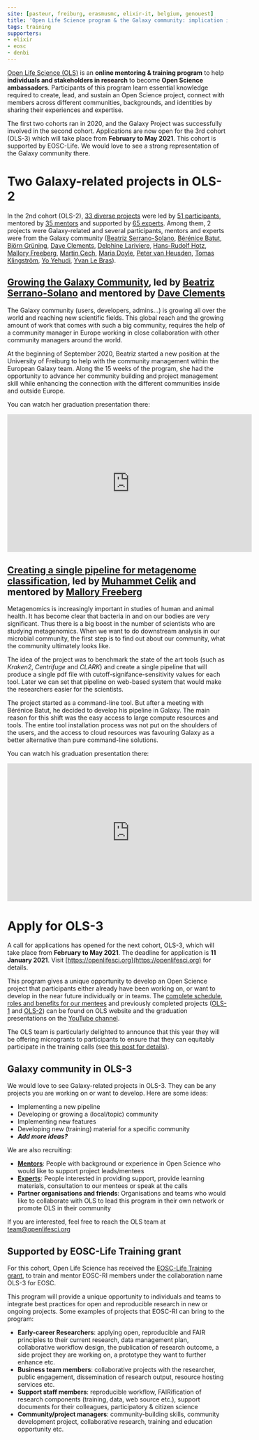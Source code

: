 ```yaml
---
site: [pasteur, freiburg, erasmusmc, elixir-it, belgium, genouest]
title: 'Open Life Science program & the Galaxy community: implication in OLS-2 and invitation to apply to the next cohort'
tags: training
supporters:
- elixir
- eosc
- denbi
---
```


[Open Life Science (OLS)](https://openlifesci.org/) is an **online mentoring & training program** to help **individuals and stakeholders in research** to become **Open Science ambassadors**. Participants of this program learn essential knowledge required to create, lead, and sustain an Open Science project, connect with members across different communities, backgrounds, and identities by sharing their experiences and expertise.

The first two cohorts ran in 2020, and the Galaxy Project was successfully involved in the second cohort. Applications are now open for the 3rd cohort (OLS-3) which will take place from **February to May 2021**. This cohort is supported by EOSC-Life. We would love to see a strong representation of the Galaxy community there.

# Two Galaxy-related projects in OLS-2

In the 2nd cohort (OLS-2), [33 diverse projects](https://openlifesci.org/ols-2/projects-participants/#projects) were led by [51 participants](https://openlifesci.org/ols-2/projects-participants/#participants), mentored by [35 mentors](https://openlifesci.org/ols-2#mentors) and supported by [65 experts](https://openlifesci.org/ols-2#experts). Among them, 2 projects were Galaxy-related and several participants, mentors and experts were from the Galaxy community ([Beatriz Serrano-Solano](https://openlifesci.org/ols-2/projects-participants#beatrizserrano), [Bérénice Batut](https://openlifesci.org/ols-2#bebatut), [Björn Grüning](https://openlifesci.org/ols-2#bgruening ), [Dave Clements](https://openlifesci.org/ols-2#tnabtaf), [Delphine Lariviere](https://openlifesci.org/ols-2#Delphine-L), [Hans-Rudolf Hotz](https://openlifesci.org/ols-2#hrhotz), [Mallory Freeberg](https://openlifesci.org/ols-2#malloryfreeberg), [Martin Cech](https://openlifesci.org/ols-2#martenson), [Maria Doyle](https://openlifesci.org/ols-2#mblue9), [Peter van Heusden](https://openlifesci.org/ols-2/projects-participants#pvanheus), [Tomas Klingström](https://openlifesci.org/ols-2#TKlingstrom), [Yo Yehudi](https://openlifesci.org/ols-2#yochannah), [Yvan Le Bras](https://openlifesci.org/ols-2#yvanlebras)).

## [Growing the Galaxy Community](https://openlifesci.org/ols-2/projects-participants/#growing-the-galaxy-community), led by [Beatriz Serrano-Solano](https://openlifesci.org/ols-2/projects-participants#beatrizserrano) and mentored by [Dave Clements](https://openlifesci.org/ols-2#tnabtaf)

The Galaxy community (users, developers, admins...) is growing all over the world and reaching new scientific fields. This global reach and the growing amount of work that comes with such a big community, requires the help of a community manager in Europe working in close collaboration with other community managers around the world.

At the beginning of September 2020, Beatriz started a new position at the University of Freiburg to help with the community management within the European Galaxy team. Along the 15 weeks of the program, she had the opportunity to advance her community building and project management skill while enhancing the connection with the different communities inside and outside Europe.

You can watch her graduation presentation there:

<iframe width="560" height="315" src="https://www.youtube.com/embed/wv8_0iOMpGs?start=1639" frameborder="0" allow="accelerometer; autoplay; clipboard-write; encrypted-media; gyroscope; picture-in-picture" allowfullscreen></iframe>

## [Creating a single pipeline for metagenome classification](https://openlifesci.org/ols-2/projects-participants/#creating-a-single-pipeline-for-metagenome-classification), led by [Muhammet Celik](https://openlifesci.org/ols-2/projects-participants#MuhammetCelik) and mentored by [Mallory Freeberg](https://openlifesci.org/ols-2#malloryfreeberg)

Metagenomics is increasingly important in studies of human and animal health. It has become clear that bacteria in and on our bodies are very significant. Thus there is a big boost in the number of scientists who are studying metagenomics. When we want to do downstream analysis in our microbial community, the first step is to find out about our community, what the community ultimately looks like.

The idea of the project was to benchmark the state of the art tools (such as *Kraken2*, *Centrifuge* and *CLARK*) and create a single pipeline that will produce a single pdf file with cutoff-signifance-sensitivity values for each tool. Later we can set that pipeline on web-based system that would make the researchers easier for the scientists.

The project started as a command-line tool. But after a meeting with Bérénice Batut, he decided to develop his pipeline in Galaxy. The main reason for this shift was the easy access to large compute resources and tools. The entire tool installation process was not put on the shoulders of the users, and the access to cloud resources was favouring Galaxy as a better alternative than pure command-line solutions.

You can watch his graduation presentation there:

<iframe width="560" height="315" src="https://www.youtube.com/embed/IGyoiFnCvis?start=333" frameborder="0" allow="accelerometer; autoplay; clipboard-write; encrypted-media; gyroscope; picture-in-picture" allowfullscreen></iframe>

# Apply for OLS-3

A call for applications has opened for the next cohort, OLS-3, which will take place from **February to May 2021**. The deadline for application is **11 January 2021**. Visit [https://openlifesci.org](https://openlifesci.org) for details.

This program gives a unique opportunity to develop an Open Science project that participants either already have been working on, or want to develop in the near future individually or in teams. The [complete schedule](https://openlifesci.org/ols-3/schedule), [roles and benefits for our mentees](https://openlifesci.org/about#mentees) and previously completed projects ([OLS-1](https://openlifesci.org/ols-1/projects-participants/) and [OLS-2](https://openlifesci.org/ols-2/projects-participants/#projects)) can be found on OLS website and the graduation presentations on the [YouTube channel](https://www.youtube.com/c/OpenLifeSci/videos).

The OLS team is particularly delighted to announce that this year they will be offering microgrants to participants to ensure that they can equitably participate in the training calls (see [this post for details](https://openlifesci.org/posts/2020/11/23/micro-grants-in-2021-ols-3-ols-4/)).

## Galaxy community in OLS-3

We would love to see Galaxy-related projects in OLS-3. They can be any projects you are working on or want to develop. Here are some ideas:

- Implementing a new pipeline
- Developing or growing a (local/topic) community
- Implementing new features
- Developing new (training) material for a specific community
- ***Add more ideas?***

We are also recruiting:

- [**Mentors**](https://openlifesci.org/about#mentors): People with background or experience in Open Science who would like to support project leads/mentees
- [**Experts**](https://openlifesci.org/about#experts): People interested in providing support, provide learning materials, consultation to our mentees or speak at the calls
- **Partner organisations and friends**: Organisations and teams who would like to collaborate with OLS to lead this program in their own network or promote OLS in their community

If you are interested, feel free to reach the OLS team at [team@openlifesci.org](mailto:team@openlifesci.org)

## Supported by EOSC-Life Training grant

For this cohort, Open Life Science has received the [EOSC-Life Training grant](https://www.google.com/url?q=https://www.eosc-life.eu/news/4-projects-awarded-funding-within-first-training-open-call/&sa=D&ust=1608631815383000&usg=AOvVaw3GgqHv5X_zuINJB4C-W6b8), to train and mentor EOSC-RI members under the collaboration name OLS-3 for EOSC. 

This program will provide a unique opportunity to individuals and teams to integrate best practices for open and reproducible research in new or ongoing projects. Some examples of projects that EOSC-RI can bring to the program:

- **Early-career Researchers**: applying open, reproducible and FAIR principles to their current research, data management plan, collaborative workflow design, the publication of research outcome, a side project they are working on, a prototype they want to further enhance etc.
- **Business team members**: collaborative projects with the researcher, public engagement, dissemination of research output, resource hosting services etc.
- **Support staff members**: reproducible workflow, FAIRification of research components (training, data, web source etc.), support documents for their colleagues, participatory & citizen science
- **Community/project managers**: community-building skills, community development project, collaborative research, training and education opportunity etc.
